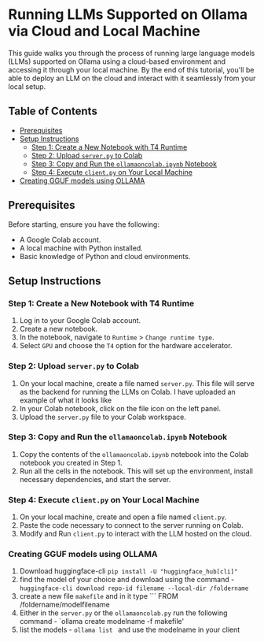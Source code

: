 # Running LLMs Supported on Ollama via Cloud and Local Machine

This guide walks you through the process of running large language models (LLMs) supported on Ollama using a cloud-based environment and accessing it through your local machine. By the end of this tutorial, you'll be able to deploy an LLM on the cloud and interact with it seamlessly from your local setup.

## Table of Contents
- [Prerequisites](#prerequisites)
- [Setup Instructions](#setup-instructions)
  - [Step 1: Create a New Notebook with T4 Runtime](#step-1-create-a-new-notebook-with-t4-runtime)
  - [Step 2: Upload `server.py` to Colab](#step-2-upload-serverpy-to-colab)
  - [Step 3: Copy and Run the `ollamaoncolab.ipynb` Notebook](#step-3-copy-and-run-the-ollamaoncolabipynb-notebook)
  - [Step 4: Execute `client.py` on Your Local Machine](#step-4-execute-clientpy-on-your-local-machine)
- [Creating GGUF models using OLLAMA](#Creating-GGUF-models-using-OLLAMA)


## Prerequisites

Before starting, ensure you have the following:
- A Google Colab account.
- A local machine with Python installed.
- Basic knowledge of Python and cloud environments.

## Setup Instructions

### Step 1: Create a New Notebook with T4 Runtime
1. Log in to your Google Colab account.
2. Create a new notebook.
3. In the notebook, navigate to `Runtime` > `Change runtime type`.
4. Select `GPU` and choose the `T4` option for the hardware accelerator.

### Step 2: Upload `server.py` to Colab
1. On your local machine, create a file named `server.py`. This file will serve as the backend for running the LLMs on Colab. I have uploaded an example of what it looks like
2. In your Colab notebook, click on the file icon on the left panel.
3. Upload the `server.py` file to your Colab workspace.

### Step 3: Copy and Run the `ollamaoncolab.ipynb` Notebook
1. Copy the contents of the `ollamaoncolab.ipynb` notebook into the Colab notebook you created in Step 1.
2. Run all the cells in the notebook. This will set up the environment, install necessary dependencies, and start the server.

### Step 4: Execute `client.py` on Your Local Machine
1. On your local machine, create and open a file named `client.py`.
2. Paste the code necessary to connect to the server running on Colab.
3. Modify and Run `client.py` to interact with the LLM hosted on the cloud.

### Creating GGUF models using OLLAMA

1. Download huggingface-cli ```pip install -U "huggingface_hub[cli]"```
2. find the model of your choice and download using the command - ``` huggingface-cli download repo-id filename --local-dir /foldername ```
3. create a new file `makefile` and in it type ``` FROM /foldername/modelfilename
4. Either in the `server.py` or the `ollamaoncolab.py` run the following command - `ollama create modelname -f makefile'
5. list the models - `ollama list ` and use the modelname in your client


